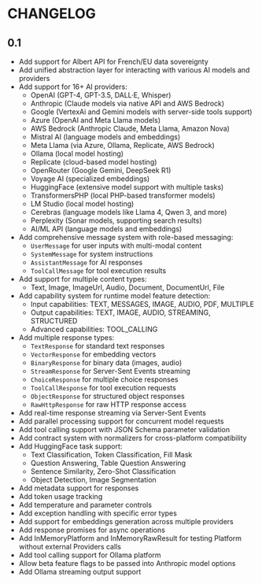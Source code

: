 CHANGELOG
=========

0.1
---

 * Add support for Albert API for French/EU data sovereignty
 * Add unified abstraction layer for interacting with various AI models and providers
 * Add support for 16+ AI providers:
   - OpenAI (GPT-4, GPT-3.5, DALL·E, Whisper)
   - Anthropic (Claude models via native API and AWS Bedrock)
   - Google (VertexAi and Gemini models with server-side tools support)
   - Azure (OpenAI and Meta Llama models)
   - AWS Bedrock (Anthropic Claude, Meta Llama, Amazon Nova)
   - Mistral AI (language models and embeddings)
   - Meta Llama (via Azure, Ollama, Replicate, AWS Bedrock)
   - Ollama (local model hosting)
   - Replicate (cloud-based model hosting)
   - OpenRouter (Google Gemini, DeepSeek R1)
   - Voyage AI (specialized embeddings)
   - HuggingFace (extensive model support with multiple tasks)
   - TransformersPHP (local PHP-based transformer models)
   - LM Studio (local model hosting)
   - Cerebras (language models like Llama 4, Qwen 3, and more)
   - Perplexity (Sonar models, supporting search results)
   - AI/ML API (language models and embeddings)
 * Add comprehensive message system with role-based messaging:
   - `UserMessage` for user inputs with multi-modal content
   - `SystemMessage` for system instructions
   - `AssistantMessage` for AI responses
   - `ToolCallMessage` for tool execution results
 * Add support for multiple content types:
   - Text, Image, ImageUrl, Audio, Document, DocumentUrl, File
 * Add capability system for runtime model feature detection:
   - Input capabilities: TEXT, MESSAGES, IMAGE, AUDIO, PDF, MULTIPLE
   - Output capabilities: TEXT, IMAGE, AUDIO, STREAMING, STRUCTURED
   - Advanced capabilities: TOOL_CALLING
 * Add multiple response types:
   - `TextResponse` for standard text responses
   - `VectorResponse` for embedding vectors
   - `BinaryResponse` for binary data (images, audio)
   - `StreamResponse` for Server-Sent Events streaming
   - `ChoiceResponse` for multiple choice responses
   - `ToolCallResponse` for tool execution requests
   - `ObjectResponse` for structured object responses
   - `RawHttpResponse` for raw HTTP response access
 * Add real-time response streaming via Server-Sent Events
 * Add parallel processing support for concurrent model requests
 * Add tool calling support with JSON Schema parameter validation
 * Add contract system with normalizers for cross-platform compatibility
 * Add HuggingFace task support:
   - Text Classification, Token Classification, Fill Mask
   - Question Answering, Table Question Answering
   - Sentence Similarity, Zero-Shot Classification
   - Object Detection, Image Segmentation
 * Add metadata support for responses
 * Add token usage tracking
 * Add temperature and parameter controls
 * Add exception handling with specific error types
 * Add support for embeddings generation across multiple providers
 * Add response promises for async operations
 * Add InMemoryPlatform and InMemoryRawResult for testing Platform without external Providers calls
 * Add tool calling support for Ollama platform
 * Allow beta feature flags to be passed into Anthropic model options
 * Add Ollama streaming output support
